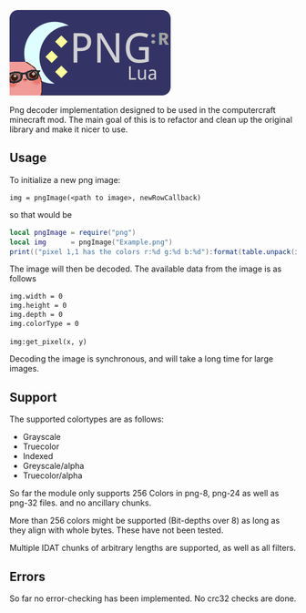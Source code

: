 ![pngLua logo](/logo.png?raw=true)

Png decoder implementation designed to be used in the computercraft minecraft mod.
The main goal of this is to refactor and clean up the original library and make it nicer to use.

Usage
-----

To initialize a new png image:

    img = pngImage(<path to image>, newRowCallback)

so that would be
```lua
local pngImage = require("png")
local img      = pngImage("Example.png")
print(("pixel 1,1 has the colors r:%d g:%d b:%d"):format(table.unpack(img:get_pixel(1,1))))
```
    
The image will then be decoded. The available data from the image is as follows
```
img.width = 0
img.height = 0
img.depth = 0
img.colorType = 0

img:get_pixel(x, y)
```
Decoding the image is synchronous, and will take a long time for large images.

Support
-------

The supported colortypes are as follows:

-    Grayscale
-    Truecolor
-    Indexed
-    Greyscale/alpha
-    Truecolor/alpha

So far the module only supports 256 Colors in png-8, png-24 as well as png-32 files. and no ancillary chunks.

More than 256 colors might be supported (Bit-depths over 8) as long as they align with whole bytes. These have not been tested.

Multiple IDAT chunks of arbitrary lengths are supported, as well as all filters.

Errors
-------
So far no error-checking has been implemented. No crc32 checks are done.
